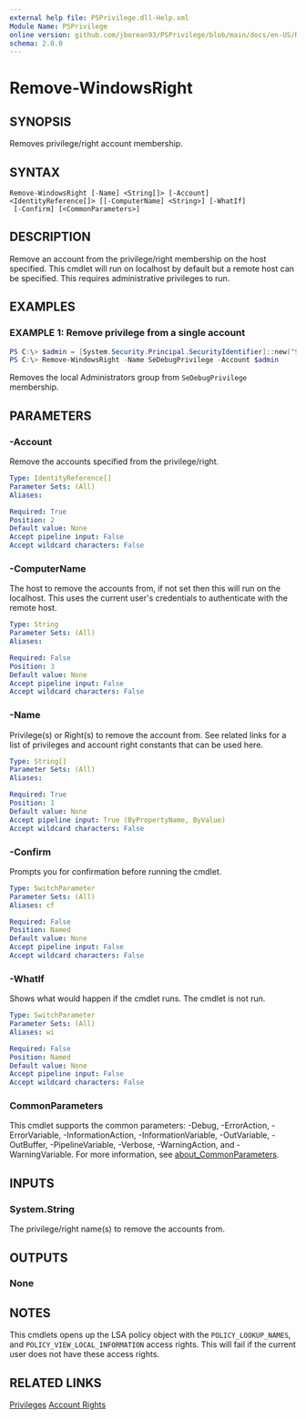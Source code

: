 ```yaml
---
external help file: PSPrivilege.dll-Help.xml
Module Name: PSPrivilege
online version: github.com/jborean93/PSPrivilege/blob/main/docs/en-US/Remove-WindowsRight.md
schema: 2.0.0
---
```


# Remove-WindowsRight

## SYNOPSIS
Removes privilege/right account membership.

## SYNTAX

```
Remove-WindowsRight [-Name] <String[]> [-Account] <IdentityReference[]> [[-ComputerName] <String>] [-WhatIf]
 [-Confirm] [<CommonParameters>]
```

## DESCRIPTION
Remove an account from the privilege/right membership on the host specified.
This cmdlet will run on localhost by default but a remote host can be specified.
This requires administrative privileges to run.

## EXAMPLES

### EXAMPLE 1: Remove privilege from a single account
```powershell
PS C:\> $admin = [System.Security.Principal.SecurityIdentifier]::new("S-1-5-32-544")
PS C:\> Remove-WindowsRight -Name SeDebugPrivilege -Account $admin
```

Removes the local Administrators group from `SeDebugPrivilege` membership.

## PARAMETERS

### -Account
Remove the accounts specified from the privilege/right.

```yaml
Type: IdentityReference[]
Parameter Sets: (All)
Aliases:

Required: True
Position: 2
Default value: None
Accept pipeline input: False
Accept wildcard characters: False
```

### -ComputerName
The host to remove the accounts from, if not set then this will run on the localhost.
This uses the current user's credentials to authenticate with the remote host.

```yaml
Type: String
Parameter Sets: (All)
Aliases:

Required: False
Position: 3
Default value: None
Accept pipeline input: False
Accept wildcard characters: False
```

### -Name
Privilege(s) or Right(s) to remove the account from.
See related links for a list of privileges and account right constants that can be used here.

```yaml
Type: String[]
Parameter Sets: (All)
Aliases:

Required: True
Position: 1
Default value: None
Accept pipeline input: True (ByPropertyName, ByValue)
Accept wildcard characters: False
```

### -Confirm
Prompts you for confirmation before running the cmdlet.

```yaml
Type: SwitchParameter
Parameter Sets: (All)
Aliases: cf

Required: False
Position: Named
Default value: None
Accept pipeline input: False
Accept wildcard characters: False
```

### -WhatIf
Shows what would happen if the cmdlet runs.
The cmdlet is not run.

```yaml
Type: SwitchParameter
Parameter Sets: (All)
Aliases: wi

Required: False
Position: Named
Default value: None
Accept pipeline input: False
Accept wildcard characters: False
```

### CommonParameters
This cmdlet supports the common parameters: -Debug, -ErrorAction, -ErrorVariable, -InformationAction, -InformationVariable, -OutVariable, -OutBuffer, -PipelineVariable, -Verbose, -WarningAction, and -WarningVariable. For more information, see [about_CommonParameters](http://go.microsoft.com/fwlink/?LinkID=113216).

## INPUTS

### System.String
The privilege/right name(s) to remove the accounts from.

## OUTPUTS

### None
## NOTES
This cmdlets opens up the LSA policy object with the `POLICY_LOOKUP_NAMES`, and `POLICY_VIEW_LOCAL_INFORMATION` access rights.
This will fail if the current user does not have these access rights.

## RELATED LINKS

[Privileges](https://docs.microsoft.com/en-us/windows/desktop/SecAuthZ/privilege-constants)
[Account Rights](https://docs.microsoft.com/en-us/windows/desktop/SecAuthZ/account-rights-constants)
